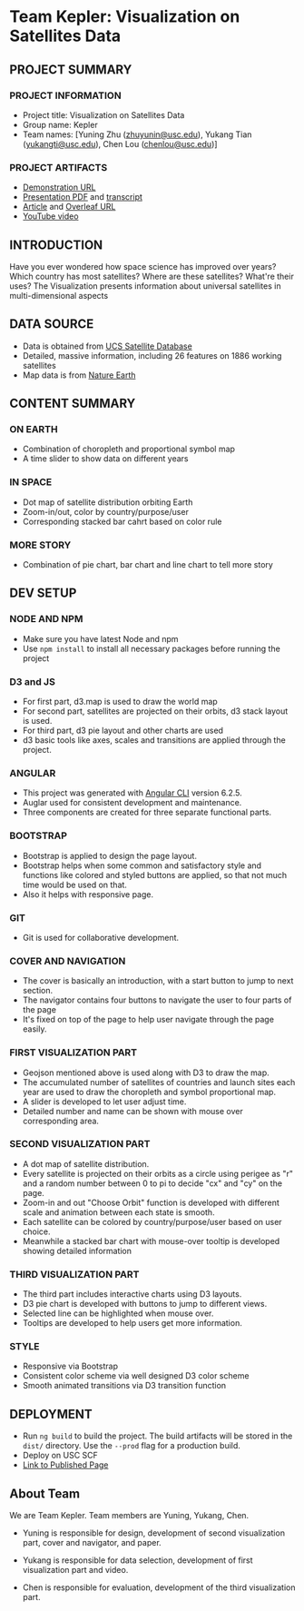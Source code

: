 # Team Kepler: Visualization on Satellites Data

## PROJECT SUMMARY

### PROJECT INFORMATION

- Project title: Visualization on Satellites Data
- Group name: Kepler
- Team names: [Yuning Zhu (zhuyunin@usc.edu), Yukang Tian (yukangti@usc.edu), Chen Lou (chenlou@usc.edu)]

### PROJECT ARTIFACTS

- [Demonstration URL](http://www-scf.usc.edu/~zhuyunin/demo/)
- [Presentation PDF](https://github.com/INF554Fall18/project-kepler/blob/master/presentation/slides.pdf) and [transcript](https://github.com/INF554Fall18/project-kepler/blob/master/presentation/PRESENTATION_TRANSCRIPT.md)
- [Article](https://github.com/INF554Fall18/project-kepler/blob/master/final_report.pdf) and [Overleaf URL](https://www.overleaf.com/7768316887pcpjwfhdccqr)
- [YouTube video](<youtube-video-url>)

## INTRODUCTION
Have you ever wondered how space science has improved over years? Which country has most satellites? Where are these satellites? What're their uses?
The Visualization presents information about universal satellites in multi-dimensional aspects

## DATA SOURCE
- Data is obtained from [UCS Satellite Database](https://www.ucsusa.org/nuclear-weapons/space-weapons/satellite-database#.W9z4f3pKhTb)
- Detailed, massive information, including 26 features on 1886 working satellites
- Map data is from [Nature Earth](https://www.naturalearthdata.com/downloads/)

## CONTENT SUMMARY
### ON EARTH
- Combination of choropleth and proportional symbol map
- A time slider to show data on different years

### IN SPACE
- Dot map of satellite distribution orbiting Earth
- Zoom-in/out, color by country/purpose/user
- Corresponding stacked bar cahrt based on color rule

### MORE STORY
- Combination of pie chart, bar chart and line chart to tell more story


## DEV SETUP

### NODE AND NPM
- Make sure you have latest Node and npm
- Use `npm install` to install all necessary packages before running the project

### D3 and JS
- For first part, d3.map is used to draw the world map
- For second part, satellites are projected on their orbits, d3 stack layout is used.
- For third part, d3 pie layout and other charts are used 
- d3 basic tools like axes, scales and transitions are applied through the project.

### ANGULAR
- This project was generated with [Angular CLI](https://github.com/angular/angular-cli) version 6.2.5.
- Auglar used for consistent development and maintenance.
- Three components are created for three separate functional parts.

### BOOTSTRAP
- Bootstrap is applied to design the page layout.
- Bootstrap helps when some common and satisfactory style and functions like colored and styled buttons are applied, so that not much time would be used on that. 
- Also it helps with responsive page.

### GIT
- Git is used for collaborative development. 

### COVER AND NAVIGATION
- The cover is basically an introduction, with a start button to jump to next section. 
- The navigator contains four buttons to navigate the user to four parts of the page
- It's fixed on top of the page to help user navigate through the page easily.

### FIRST VISUALIZATION PART
- Geojson mentioned above is used along with D3 to draw the map. 
- The accumulated number of satellites of countries and launch sites each year are used to draw the choropleth and symbol proportional map. 
- A slider is developed to let user adjust time.
- Detailed number and name can be shown with mouse over corresponding area.

### SECOND VISUALIZATION PART
- A dot map of satellite distribution. 
- Every satellite is projected on their orbits as a circle using perigee as "r" and a random number between 0 to pi to decide "cx" and "cy" on the page. 
- Zoom-in and out "Choose Orbit" function is developed with different scale and animation between each state is smooth. 
- Each satellite can be colored by country/purpose/user based on user choice.
- Meanwhile a stacked bar chart with mouse-over tooltip is developed showing detailed information

### THIRD VISUALIZATION PART
- The third part includes interactive charts using D3 layouts.
- D3 pie chart is developed with buttons to jump to different views.
- Selected line can be highlighted when mouse over.
- Tooltips are developed to help users get more information.
### STYLE
- Responsive via Bootstrap
- Consistent color scheme via well designed D3 color scheme
- Smooth animated transitions via D3 transition function


## DEPLOYMENT
- Run `ng build` to build the project. The build artifacts will be stored in the `dist/` directory. Use the `--prod` flag for a production build.
- Deploy on USC SCF
- [Link to Published Page](http://www-scf.usc.edu/~zhuyunin/demo/)


## About Team
We are Team Kepler. Team members are Yuning, Yukang, Chen.

- Yuning is responsible for design, development of second visualization part, cover and navigator, and paper.

- Yukang is responsible for data selection, development of first visualization part and video.

- Chen is responsible for evaluation, development of the third visualization part.